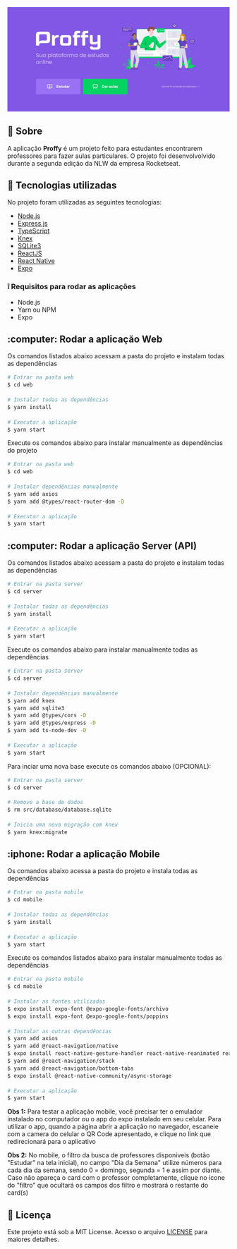 <p align="center">	
    <img src="/web/src/assets/images/1index.JPG" alt="Proffy" width="1000"/>
</p>

## :bookmark: Sobre

A aplicação <strong>Proffy</strong> é um projeto feito para estudantes encontrarem professores para fazer aulas particulares. O projeto foi desenvolvolvido durante a segunda edição da NLW da empresa Rocketseat. 

## :rocket: Tecnologias utilizadas

No projeto foram utilizadas as seguintes tecnologias:

- [Node.js](https://nodejs.org/en/)
- [Express.js](https://expressjs.com/)
- [TypeScript](https://www.typescriptlang.org/)
- [Knex](http://knexjs.org/)
- [SQLite3](https://www.sqlite.org/version3.html)
- [ReactJS](https://reactjs.org/)
- [React Native](https://reactnative.dev/)
- [Expo](https://expo.io/)

### :grey_exclamation: Requisitos para rodar as aplicações

- Node.js
- Yarn ou NPM
- Expo


<h2>
  :computer: Rodar a aplicação Web
</h2>

Os comandos listados abaixo acessam a pasta do projeto e instalam todas as dependências
```zsh
# Entrar na pasta web
$ cd web

# Instalar todas as dependências
$ yarn install

# Executar a aplicação
$ yarn start
```


Execute os comandos abaixo para instalar manualmente as dependências do projeto
```zsh
# Entrar na pasta web
$ cd web

# Instalar dependências manualmente
$ yarn add axios
$ yarn add @types/react-router-dom -D

# Executar a aplicação
$ yarn start
```


<h2>
  :computer: Rodar a aplicação Server (API)
</h2>

Os comandos listados abaixo acessam a pasta do projeto e instalam todas as dependências
```zsh
# Entrar na pasta server
$ cd server

# Instalar todas as dependências
$ yarn install

# Executar a aplicação
$ yarn start
```


Execute os comandos abaixo para instalar manualmente todas as dependências 
```zsh
# Entrar na pasta server
$ cd server

# Instalar dependências manualmente
$ yarn add knex
$ yarn add sqlite3
$ yarn add @types/cors -D
$ yarn add @types/express -D
$ yarn add ts-node-dev -D

# Executar a aplicação
$ yarn start
```

Para inciar uma nova base execute os comandos abaixo (OPCIONAL):
```zsh
# Entrar na pasta server
$ cd server

# Remove a base de dados
$ rm src/database/database.sqlite

# Inicia uma nova migração com knex
$ yarn knex:migrate  
```

<h2>
  :iphone: Rodar a aplicação Mobile
</h2>

Os comandos abaixo acessa a pasta do projeto e instala todas as dependências
```zsh
# Entrar na pasta mobile
$ cd mobile

# Instalar todas as dependências
$ yarn install

# Executar a aplicação
$ yarn start
```


Execute os comandos listados abaixo para instalar manualmente todas as dependências 
```zsh
# Entrar na pasta mobile
$ cd mobile

# Instalar as fontes utilizadas
$ expo install expo-font @expo-google-fonts/archivo
$ expo install expo-font @expo-google-fonts/poppins

# Instalar as outras dependências
$ yarn add axios
$ yarn add @react-navigation/native
$ expo install react-native-gesture-handler react-native-reanimated react-native-screens react-native-safe-area-context @react-native-community/masked-view
$ yarn add @react-navigation/stack
$ yarn add @react-navigation/bottom-tabs
$ expo install @react-native-community/async-storage

# Executar a aplicação
$ yarn start
```

<strong>Obs 1:</strong> Para testar a aplicação mobile, você precisar ter o emulador instalado no computador ou o app do expo instalado em seu celular. Para utilizar o app, quando a página abrir a aplicação no navegador, escaneie com a camera do celular o QR Code apresentado, e clique no link que redirecionará para o aplicativo

<strong>Obs 2:</strong> No mobile, o filtro da busca de professores disponiveis (botão "Estudar" na tela inicial), no campo "Dia da Semana" utilize números para cada dia da semana, 
sendo 0 = domingo, segunda = 1 e assim por diante. Caso não apareça o card com o professor completamente, clique no ícone do "filtro" que ocultará os campos dos filtro e mostrará o restante do card(s)

## :memo: Licença

Este projeto está sob a MIT License. Acesso o arquivo [LICENSE](https://github.com/alexvieirasj/proffy/blob/master/LICENSE) para maiores detalhes.
